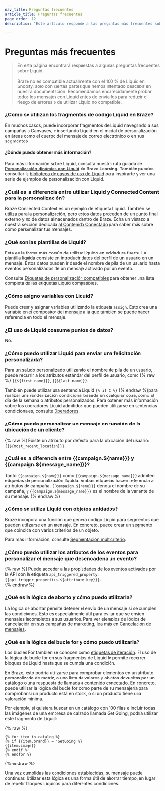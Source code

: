 ```yaml
---
nav_title: Preguntas frecuentes
article_title: Preguntas frecuentes
page_order: 12
description: "Este artículo responde a las preguntas más frecuentes sobre Liquid."

---
```


# Preguntas más frecuentes

> En esta página encontrará respuestas a algunas preguntas frecuentes sobre Liquid.<br><br>Braze no es compatible actualmente con el 100 % de Liquid en Shopify, solo con ciertas partes que hemos intentado describir en nuestra documentación. Recomendamos encarecidamente probar todos los mensajes con Liquid antes de enviarlos para reducir el riesgo de errores o de utilizar Liquid no compatible.

### ¿Cómo se utilizan los fragmentos de código Liquid en Braze?

En muchos casos, puede incorporar fragmentos de Liquid navegando a sus campañas o Canvases, e insertando Liquid en el modal de personalización en áreas como el cuerpo del mensaje de correo electrónico o en sus segmentos. 

#### ¿Dónde puedo obtener más información?

Para más información sobre Liquid, consulta nuestra ruta guiada de [Personalización dinámica con Liquid](https://learning.braze.com/path/dynamic-personalization-with-liquid) de Braze Learning. También puedes consultar la [biblioteca de casos de uso de Liquid]({{site.baseurl}}/user_guide/personalization_and_dynamic_content/liquid/liquid_use_cases/) para inspirarte y ver una serie de ejemplos de personalización con Liquid.

### ¿Cuál es la diferencia entre utilizar Liquid y Connected Content para la personalización?

Braze Connected Content es un ejemplo de etiqueta Liquid. También se utiliza para la personalización, pero estos datos proceden de un punto final externo y no de datos almacenados dentro de Braze. Echa un vistazo a nuestra sección dedicada [al Contenido Conectado]({{site.baseurl}}/user_guide/personalization_and_dynamic_content/connected_content) para saber más sobre cómo personalizar tus mensajes.

### ¿Qué son las plantillas de Liquid?

Esta es la forma más común de utilizar líquido en soldadura fuerte. La plantilla líquida consiste en introducir datos del perfil de un usuario en un mensaje. Estos datos pueden ir desde el nombre de pila de un usuario hasta eventos personalizados de un mensaje activado por un evento.

Consulte [Etiquetas de personalización compatibles]({{site.baseurl}}/user_guide/personalization_and_dynamic_content/liquid/supported_personalization_tags/) para obtener una lista completa de las etiquetas Liquid compatibles.

### ¿Cómo asigno variables con Liquid?

Puede crear y asignar variables utilizando la etiqueta `assign`. Esto crea una variable en el compositor del mensaje a la que también se puede hacer referencia en todo el mensaje.

### ¿El uso de Liquid consume puntos de datos?

No.

### ¿Cómo puedo utilizar Liquid para enviar una felicitación personalizada?

Para un saludo personalizado utilizando el nombre de pila de un usuario, puede recurrir a los atributos estándar del perfil de usuario, como {% raw %} `{{${first_name}}}`, `{{${last_name}}}`.

También puede utilizar una sentencia Liquid `{% if X %}` {% endraw %}para realizar una renderización condicional basada en cualquier cosa, como el día de la semana o atributos personalizados. Para obtener más información sobre los operadores Liquid admitidos que pueden utilizarse en sentencias condicionales, consulte [Operadores]({{site.baseurl}}/user_guide/personalization_and_dynamic_content/liquid/operators/).

### ¿Cómo puedo personalizar un mensaje en función de la ubicación de un cliente?

{% raw %}
Existe un atributo por defecto para la ubicación del usuario: `{{${most_recent_location}}}`.

### ¿Cuál es la diferencia entre {{campaign.${name}}} y {{campaign.${message_name}}}?

Tanto `{{campaign.${name}}}` como `{{campaign.${message_name}}}` admiten etiquetas de personalización líquida. Ambas etiquetas hacen referencia a atributos de campaña. `{{campaign.${name}}}` denota el nombre de su campaña, y `{{campaign.${message_name}}}` es el nombre de la variante de su mensaje.
{% endraw %}

### ¿Cómo se utiliza Liquid con objetos anidados?

Braze incorpora una función que genera código Liquid para segmentos que pueden utilizarse en un mensaje. En concreto, puede crear un segmento que coincida con varios criterios de un objeto.

Para más información, consulte [Segmentación multicriterio]({{site.baseurl}}/user_guide/data_and_analytics/custom_data/custom_attributes/nested_custom_attribute_support/#multi-criteria-segmentation).

### ¿Cómo puedo utilizar los atributos de los eventos para personalizar el mensaje que desencadena un evento?

{% raw %}
Puede acceder a las propiedades de los eventos activados por la API con la etiqueta `api_triggered_property`: `{{api_trigger_properties.${attribute_key}}}`.  
{% endraw %}

### ¿Qué es la lógica de aborto y cómo puedo utilizarla?

La lógica de abortar permite detener el envío de un mensaje si se cumplen las condiciones. Esto es especialmente útil para evitar que se envíen mensajes incompletos a sus usuarios. Para ver ejemplos de lógica de cancelación en sus campañas de marketing, lea más en [Cancelación de mensajes]({{site.baseurl}}/user_guide/personalization_and_dynamic_content/liquid/aborting_messages/).

### ¿Qué es la lógica del bucle for y cómo puedo utilizarla?

Los bucles For también se conocen como [etiquetas de iteración](https://shopify.github.io/liquid/tags/iteration/). El uso de la lógica de bucle for en sus fragmentos de Liquid le permite recorrer bloques de Liquid hasta que se cumpla una condición. 

En Braze, esto podría utilizarse para comprobar elementos en un atributo personalizado de matriz, o una lista de valores y objetos devueltos por un [catálogo]({{site.baseurl}}/user_guide/personalization_and_dynamic_content/catalogs) o una respuesta de llamada a [contenido conectado]({{site.baseurl}}/user_guide/personalization_and_dynamic_content/connected_content). En concreto, puede utilizar la lógica del bucle for como parte de su mensajería para comprobar si un producto está en stock, o si un producto tiene una valoración mínima. 

Por ejemplo, si quisiera buscar en un catálogo con 100 filas e incluir todas las imágenes de una empresa de calzado llamada Get Going, podría utilizar este fragmento de Liquid:

{% raw %}

```liquid
{% for item in catalog %}
{% if {{item.brand}} = "GetGoing %}
{{item.image}}
{% endif %}
{% endfor %}
```

{% endraw %}

Una vez cumplidas las condiciones establecidas, su mensaje puede continuar. Utilizar esta lógica es una forma útil de ahorrar tiempo, en lugar de repetir bloques Líquidos para diferentes condiciones.
